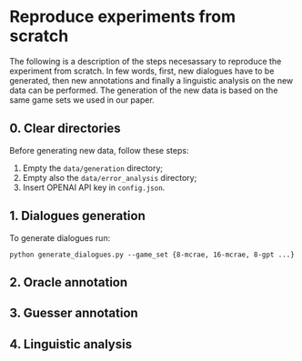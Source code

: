 # Reproduce experiments from scratch

The following is a description of the steps necesassary to reproduce the experiment from scratch. In few words, first, new dialogues have to be generated, then new annotations and finally a linguistic analysis on the new data can be performed. The generation of the new data is based on the same game sets we used in our paper.

## 0. Clear directories

Before generating new data, follow these steps:

1. Empty the `data/generation` directory;
2. Empty also the `data/error_analysis` directory;
3. Insert OPENAI API key in `config.json`.

## 1. Dialogues generation

To generate dialogues run:

```
python generate_dialogues.py --game_set {8-mcrae, 16-mcrae, 8-gpt ...}
```

## 2. Oracle annotation

## 3. Guesser annotation

## 4. Linguistic analysis

